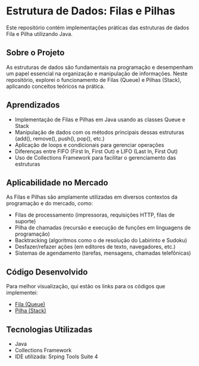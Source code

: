 # Estrutura de Dados: Filas e Pilhas

Este repositório contém implementações práticas das estruturas de dados Fila e Pilha utilizando Java.

## Sobre o Projeto
As estruturas de dados são fundamentais na programação e desempenham um papel essencial na organização e manipulação de informações. Neste repositório, explorei o funcionamento de Filas (Queue) e Pilhas (Stack), aplicando conceitos teóricos na prática.

## Aprendizados
* Implementação de Filas e Pilhas em Java usando as classes Queue e Stack
* Manipulação de dados com os métodos principais dessas estruturas (add(), remove(), push(), pop(), etc.)
* Aplicação de loops e condicionais para gerenciar operações
* Diferenças entre FIFO (First In, First Out) e LIFO (Last In, First Out)
* Uso de Collections Framework para facilitar o gerenciamento das estruturas

## Aplicabilidade no Mercado

As Filas e Pilhas são amplamente utilizadas em diversos contextos da programação e do mercado, como:

* Filas de processamento (impressoras, requisições HTTP, filas de suporte)
* Pilha de chamadas (recursão e execução de funções em linguagens de programação)
* Backtracking (algoritmos como o de resolução do Labirinto e Sudoku)
* Desfazer/refazer ações (em editores de texto, navegadores, etc.)
* Sistemas de agendamento (tarefas, mensagens, chamadas telefônicas)

## Código Desenvolvido

Para melhor visualização, qui estão os links para os códigos que implementei:

* [Fila (Queue)](src/atividadesPraticas/Atividade1.java)
* [Pilha (Stack)](src/atividadesPraticas/Atividade2.java)

## Tecnologias Utilizadas
* Java
* Collections Framework
* IDE utilizada: Srping Tools Suite 4
